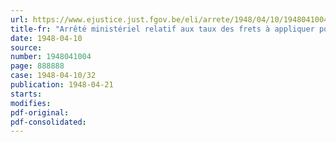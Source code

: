 ```yaml
---
url: https://www.ejustice.just.fgov.be/eli/arrete/1948/04/10/1948041004/justel
title-fr: "Arrêté ministériel relatif aux taux des frets à appliquer pour tout contrat d'affrètement conclu à l'intervention de l'Office régulateur de la Navigation intérieure"
date: 1948-04-10
source:
number: 1948041004
page: 888888
case: 1948-04-10/32
publication: 1948-04-21
starts:
modifies:
pdf-original:
pdf-consolidated:
---
```


